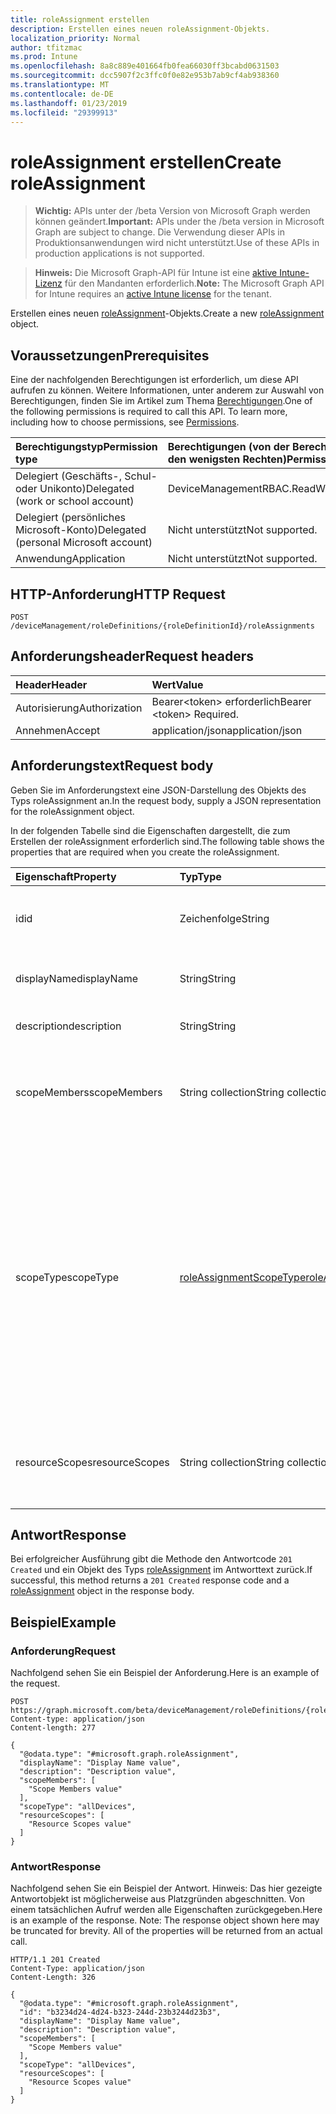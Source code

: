 ```yaml
---
title: roleAssignment erstellen
description: Erstellen eines neuen roleAssignment-Objekts.
localization_priority: Normal
author: tfitzmac
ms.prod: Intune
ms.openlocfilehash: 8a8c889e401664fb0fea66030ff3bcabd0631503
ms.sourcegitcommit: dcc5907f2c3ffc0f0e82e953b7ab9cf4ab938360
ms.translationtype: MT
ms.contentlocale: de-DE
ms.lasthandoff: 01/23/2019
ms.locfileid: "29399913"
---
```

# <a name="create-roleassignment"></a><span data-ttu-id="f6fe5-103">roleAssignment erstellen</span><span class="sxs-lookup"><span data-stu-id="f6fe5-103">Create roleAssignment</span></span>

> <span data-ttu-id="f6fe5-104">**Wichtig:** APIs unter der /beta Version von Microsoft Graph werden können geändert.</span><span class="sxs-lookup"><span data-stu-id="f6fe5-104">**Important:** APIs under the /beta version in Microsoft Graph are subject to change.</span></span> <span data-ttu-id="f6fe5-105">Die Verwendung dieser APIs in Produktionsanwendungen wird nicht unterstützt.</span><span class="sxs-lookup"><span data-stu-id="f6fe5-105">Use of these APIs in production applications is not supported.</span></span>

> <span data-ttu-id="f6fe5-106">**Hinweis:** Die Microsoft Graph-API für Intune ist eine [aktive Intune-Lizenz](https://go.microsoft.com/fwlink/?linkid=839381) für den Mandanten erforderlich.</span><span class="sxs-lookup"><span data-stu-id="f6fe5-106">**Note:** The Microsoft Graph API for Intune requires an [active Intune license](https://go.microsoft.com/fwlink/?linkid=839381) for the tenant.</span></span>

<span data-ttu-id="f6fe5-107">Erstellen eines neuen [roleAssignment](../resources/intune-rbac-roleassignment.md)-Objekts.</span><span class="sxs-lookup"><span data-stu-id="f6fe5-107">Create a new [roleAssignment](../resources/intune-rbac-roleassignment.md) object.</span></span>

## <a name="prerequisites"></a><span data-ttu-id="f6fe5-108">Voraussetzungen</span><span class="sxs-lookup"><span data-stu-id="f6fe5-108">Prerequisites</span></span>
<span data-ttu-id="f6fe5-p102">Eine der nachfolgenden Berechtigungen ist erforderlich, um diese API aufrufen zu können. Weitere Informationen, unter anderem zur Auswahl von Berechtigungen, finden Sie im Artikel zum Thema [Berechtigungen](/concepts/permissions-reference.md).</span><span class="sxs-lookup"><span data-stu-id="f6fe5-p102">One of the following permissions is required to call this API. To learn more, including how to choose permissions, see [Permissions](/concepts/permissions-reference.md).</span></span>

|<span data-ttu-id="f6fe5-111">Berechtigungstyp</span><span class="sxs-lookup"><span data-stu-id="f6fe5-111">Permission type</span></span>|<span data-ttu-id="f6fe5-112">Berechtigungen (von der Berechtigung mit den meisten Rechten zu der mit den wenigsten Rechten)</span><span class="sxs-lookup"><span data-stu-id="f6fe5-112">Permissions (from most to least privileged)</span></span>|
|:---|:---|
|<span data-ttu-id="f6fe5-113">Delegiert (Geschäfts-, Schul- oder Unikonto)</span><span class="sxs-lookup"><span data-stu-id="f6fe5-113">Delegated (work or school account)</span></span>|<span data-ttu-id="f6fe5-114">DeviceManagementRBAC.ReadWrite.All</span><span class="sxs-lookup"><span data-stu-id="f6fe5-114">DeviceManagementRBAC.ReadWrite.All</span></span>|
|<span data-ttu-id="f6fe5-115">Delegiert (persönliches Microsoft-Konto)</span><span class="sxs-lookup"><span data-stu-id="f6fe5-115">Delegated (personal Microsoft account)</span></span>|<span data-ttu-id="f6fe5-116">Nicht unterstützt</span><span class="sxs-lookup"><span data-stu-id="f6fe5-116">Not supported.</span></span>|
|<span data-ttu-id="f6fe5-117">Anwendung</span><span class="sxs-lookup"><span data-stu-id="f6fe5-117">Application</span></span>|<span data-ttu-id="f6fe5-118">Nicht unterstützt</span><span class="sxs-lookup"><span data-stu-id="f6fe5-118">Not supported.</span></span>|

## <a name="http-request"></a><span data-ttu-id="f6fe5-119">HTTP-Anforderung</span><span class="sxs-lookup"><span data-stu-id="f6fe5-119">HTTP Request</span></span>
<!-- {
  "blockType": "ignored"
}
-->
``` http
POST /deviceManagement/roleDefinitions/{roleDefinitionId}/roleAssignments
```

## <a name="request-headers"></a><span data-ttu-id="f6fe5-120">Anforderungsheader</span><span class="sxs-lookup"><span data-stu-id="f6fe5-120">Request headers</span></span>
|<span data-ttu-id="f6fe5-121">Header</span><span class="sxs-lookup"><span data-stu-id="f6fe5-121">Header</span></span>|<span data-ttu-id="f6fe5-122">Wert</span><span class="sxs-lookup"><span data-stu-id="f6fe5-122">Value</span></span>|
|:---|:---|
|<span data-ttu-id="f6fe5-123">Autorisierung</span><span class="sxs-lookup"><span data-stu-id="f6fe5-123">Authorization</span></span>|<span data-ttu-id="f6fe5-124">Bearer&lt;token&gt; erforderlich</span><span class="sxs-lookup"><span data-stu-id="f6fe5-124">Bearer &lt;token&gt; Required.</span></span>|
|<span data-ttu-id="f6fe5-125">Annehmen</span><span class="sxs-lookup"><span data-stu-id="f6fe5-125">Accept</span></span>|<span data-ttu-id="f6fe5-126">application/json</span><span class="sxs-lookup"><span data-stu-id="f6fe5-126">application/json</span></span>|

## <a name="request-body"></a><span data-ttu-id="f6fe5-127">Anforderungstext</span><span class="sxs-lookup"><span data-stu-id="f6fe5-127">Request body</span></span>
<span data-ttu-id="f6fe5-128">Geben Sie im Anforderungstext eine JSON-Darstellung des Objekts des Typs roleAssignment an.</span><span class="sxs-lookup"><span data-stu-id="f6fe5-128">In the request body, supply a JSON representation for the roleAssignment object.</span></span>

<span data-ttu-id="f6fe5-129">In der folgenden Tabelle sind die Eigenschaften dargestellt, die zum Erstellen der roleAssignment erforderlich sind.</span><span class="sxs-lookup"><span data-stu-id="f6fe5-129">The following table shows the properties that are required when you create the roleAssignment.</span></span>

|<span data-ttu-id="f6fe5-130">Eigenschaft</span><span class="sxs-lookup"><span data-stu-id="f6fe5-130">Property</span></span>|<span data-ttu-id="f6fe5-131">Typ</span><span class="sxs-lookup"><span data-stu-id="f6fe5-131">Type</span></span>|<span data-ttu-id="f6fe5-132">Beschreibung</span><span class="sxs-lookup"><span data-stu-id="f6fe5-132">Description</span></span>|
|:---|:---|:---|
|<span data-ttu-id="f6fe5-133">id</span><span class="sxs-lookup"><span data-stu-id="f6fe5-133">id</span></span>|<span data-ttu-id="f6fe5-134">Zeichenfolge</span><span class="sxs-lookup"><span data-stu-id="f6fe5-134">String</span></span>|<span data-ttu-id="f6fe5-135">Schlüssel der Entität</span><span class="sxs-lookup"><span data-stu-id="f6fe5-135">Key of the entity.</span></span> <span data-ttu-id="f6fe5-136">Er ist schreibgeschützt und wird automatisch generiert.</span><span class="sxs-lookup"><span data-stu-id="f6fe5-136">This is read-only and automatically generated.</span></span>|
|<span data-ttu-id="f6fe5-137">displayName</span><span class="sxs-lookup"><span data-stu-id="f6fe5-137">displayName</span></span>|<span data-ttu-id="f6fe5-138">String</span><span class="sxs-lookup"><span data-stu-id="f6fe5-138">String</span></span>|<span data-ttu-id="f6fe5-139">Der Anzeigename der Rollenzuweisung.</span><span class="sxs-lookup"><span data-stu-id="f6fe5-139">The display or friendly name of the role Assignment.</span></span>|
|<span data-ttu-id="f6fe5-140">description</span><span class="sxs-lookup"><span data-stu-id="f6fe5-140">description</span></span>|<span data-ttu-id="f6fe5-141">String</span><span class="sxs-lookup"><span data-stu-id="f6fe5-141">String</span></span>|<span data-ttu-id="f6fe5-142">Beschreibung der Rollenzuweisung.</span><span class="sxs-lookup"><span data-stu-id="f6fe5-142">Description of the Role Assignment.</span></span>|
|<span data-ttu-id="f6fe5-143">scopeMembers</span><span class="sxs-lookup"><span data-stu-id="f6fe5-143">scopeMembers</span></span>|<span data-ttu-id="f6fe5-144">String collection</span><span class="sxs-lookup"><span data-stu-id="f6fe5-144">String collection</span></span>|<span data-ttu-id="f6fe5-145">Liste der IDs der Rollenbereichsmitglieder-Sicherheitsgruppen.</span><span class="sxs-lookup"><span data-stu-id="f6fe5-145">List of ids of role scope member security groups.</span></span>  <span data-ttu-id="f6fe5-146">Dies sind IDs aus Azure Active Directory.</span><span class="sxs-lookup"><span data-stu-id="f6fe5-146">These are IDs from Azure Active Directory.</span></span>|
|<span data-ttu-id="f6fe5-147">scopeType</span><span class="sxs-lookup"><span data-stu-id="f6fe5-147">scopeType</span></span>|[<span data-ttu-id="f6fe5-148">roleAssignmentScopeType</span><span class="sxs-lookup"><span data-stu-id="f6fe5-148">roleAssignmentScopeType</span></span>](../resources/intune-rbac-roleassignmentscopetype.md)|<span data-ttu-id="f6fe5-149">Gibt den Typ des Bereichs für eine Rollenzuweisung.</span><span class="sxs-lookup"><span data-stu-id="f6fe5-149">Specifies the type of scope for a Role Assignment.</span></span> <span data-ttu-id="f6fe5-150">Standardtyp 'ResourceScope' ermöglicht die Zuweisung von ResourceScopes.</span><span class="sxs-lookup"><span data-stu-id="f6fe5-150">Default type 'ResourceScope' allows assignment of ResourceScopes.</span></span> <span data-ttu-id="f6fe5-151">Für 'AllDevices', 'AllLicensedUsers' und 'AllDevicesAndLicensedUsers' sollte die ResourceScopes-Eigenschaft leer bleiben.</span><span class="sxs-lookup"><span data-stu-id="f6fe5-151">For 'AllDevices', 'AllLicensedUsers', and 'AllDevicesAndLicensedUsers', the ResourceScopes property should be left empty.</span></span> <span data-ttu-id="f6fe5-152">Mögliche Werte: sind `resourceScope`, `allDevices`, `allLicensedUsers` und `allDevicesAndLicensedUsers`.</span><span class="sxs-lookup"><span data-stu-id="f6fe5-152">Possible values are: `resourceScope`, `allDevices`, `allLicensedUsers`, `allDevicesAndLicensedUsers`.</span></span>|
|<span data-ttu-id="f6fe5-153">resourceScopes</span><span class="sxs-lookup"><span data-stu-id="f6fe5-153">resourceScopes</span></span>|<span data-ttu-id="f6fe5-154">String collection</span><span class="sxs-lookup"><span data-stu-id="f6fe5-154">String collection</span></span>|<span data-ttu-id="f6fe5-155">Liste der IDs der Rollenbereichsmitglieder-Sicherheitsgruppen.</span><span class="sxs-lookup"><span data-stu-id="f6fe5-155">List of ids of role scope member security groups.</span></span>  <span data-ttu-id="f6fe5-156">Dies sind IDs aus Azure Active Directory.</span><span class="sxs-lookup"><span data-stu-id="f6fe5-156">These are IDs from Azure Active Directory.</span></span>|



## <a name="response"></a><span data-ttu-id="f6fe5-157">Antwort</span><span class="sxs-lookup"><span data-stu-id="f6fe5-157">Response</span></span>
<span data-ttu-id="f6fe5-158">Bei erfolgreicher Ausführung gibt die Methode den Antwortcode `201 Created` und ein Objekt des Typs [roleAssignment](../resources/intune-rbac-roleassignment.md) im Antworttext zurück.</span><span class="sxs-lookup"><span data-stu-id="f6fe5-158">If successful, this method returns a `201 Created` response code and a [roleAssignment](../resources/intune-rbac-roleassignment.md) object in the response body.</span></span>

## <a name="example"></a><span data-ttu-id="f6fe5-159">Beispiel</span><span class="sxs-lookup"><span data-stu-id="f6fe5-159">Example</span></span>

### <a name="request"></a><span data-ttu-id="f6fe5-160">Anforderung</span><span class="sxs-lookup"><span data-stu-id="f6fe5-160">Request</span></span>
<span data-ttu-id="f6fe5-161">Nachfolgend sehen Sie ein Beispiel der Anforderung.</span><span class="sxs-lookup"><span data-stu-id="f6fe5-161">Here is an example of the request.</span></span>
``` http
POST https://graph.microsoft.com/beta/deviceManagement/roleDefinitions/{roleDefinitionId}/roleAssignments
Content-type: application/json
Content-length: 277

{
  "@odata.type": "#microsoft.graph.roleAssignment",
  "displayName": "Display Name value",
  "description": "Description value",
  "scopeMembers": [
    "Scope Members value"
  ],
  "scopeType": "allDevices",
  "resourceScopes": [
    "Resource Scopes value"
  ]
}
```

### <a name="response"></a><span data-ttu-id="f6fe5-162">Antwort</span><span class="sxs-lookup"><span data-stu-id="f6fe5-162">Response</span></span>
<span data-ttu-id="f6fe5-p107">Nachfolgend sehen Sie ein Beispiel der Antwort. Hinweis: Das hier gezeigte Antwortobjekt ist möglicherweise aus Platzgründen abgeschnitten. Von einem tatsächlichen Aufruf werden alle Eigenschaften zurückgegeben.</span><span class="sxs-lookup"><span data-stu-id="f6fe5-p107">Here is an example of the response. Note: The response object shown here may be truncated for brevity. All of the properties will be returned from an actual call.</span></span>
``` http
HTTP/1.1 201 Created
Content-Type: application/json
Content-Length: 326

{
  "@odata.type": "#microsoft.graph.roleAssignment",
  "id": "b3234d24-4d24-b323-244d-23b3244d23b3",
  "displayName": "Display Name value",
  "description": "Description value",
  "scopeMembers": [
    "Scope Members value"
  ],
  "scopeType": "allDevices",
  "resourceScopes": [
    "Resource Scopes value"
  ]
}
```




